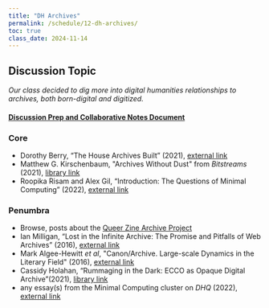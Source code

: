 ```yaml
---
title: "DH Archives"
permalink: /schedule/12-dh-archives/
toc: true
class_date: 2024-11-14
---
```


## Discussion Topic

_Our class decided to dig more into digital humanities relationships to archives, both born-digital and digitized._

#### [Discussion Prep and Collaborative Notes Document](https://docs.google.com/document/d/1_kTPFgigreAV9MdQndw-X7gUx64X4JMCLCwAjeu_WCE/edit?usp=sharing)

### Core

+ Dorothy Berry, “The House Archives Built” (2021), [external link](https://www.uproot.space/features/the-house-archives-built)
+ Matthew G. Kirschenbaum, "Archives Without Dust" from _Bitstreams_ (2021), [library link](https://doi-org.proxy2.library.illinois.edu/10.2307/j.ctv1f45qbq.5)
+ Roopika Risam and Alex Gil, “Introduction: The Questions of Minimal Computing” (2022), [external link](http://digitalhumanities.org:8081/dhq/vol/16/2/000646/000646.html)


### Penumbra

+ Browse, posts about the [Queer Zine Archive Project](https://gittings.qzap.org)
+ Ian Milligan, “Lost in the Infinite Archive: The Promise and Pitfalls of Web Archives” (2016), [external link](https://doi.org/10.3366/ijhac.2016.0161)
+ Mark Algee-Hewitt _et al_, "Canon/Archive. Large-scale Dynamics in the Literary Field" (2016), [external link](https://litlab.stanford.edu/LiteraryLabPamphlet11.pdf)
+ Cassidy Holahan, “Rummaging in the Dark: ECCO as Opaque Digital Archive”(2021), [library link](https://muse.jhu.edu/article/802443)
+ any essay(s) from the Minimal Computing cluster on _DHQ_ (2022), [external link](http://digitalhumanities.org:8081/dhq/vol/16/2/index.html)
